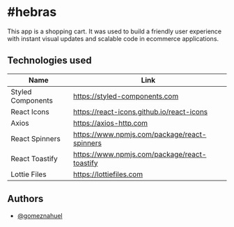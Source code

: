 # #hebras

This app is a shopping cart. It was used to build a friendly user experience with instant visual updates and scalable code in ecommerce applications.

## Technologies used

| Name | Link |
| ------ | ------ |
| Styled Components | https://styled-components.com |
| React Icons | https://react-icons.github.io/react-icons |
| Axios | https://axios-http.com |
| React Spinners | https://www.npmjs.com/package/react-spinners |
| React Toastify | https://www.npmjs.com/package/react-toastify |
| Lottie Files | https://lottiefiles.com |

## Authors

- [@gomeznahuel](https://www.github.com/gomeznahuel)